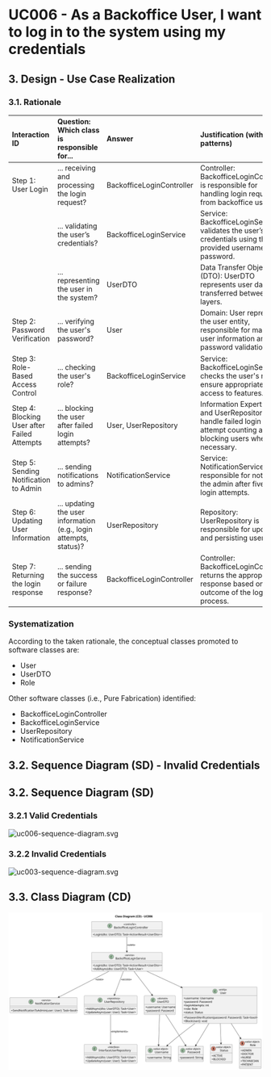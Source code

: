 # UC006 - As a Backoffice User, I want to log in to the system using my credentials

## 3. Design - Use Case Realization

### 3.1. Rationale

| Interaction ID                                       | Question: Which class is responsible for...         | Answer                              | Justification (with patterns)                                                                                                       |
|:-----------------------------------------------------|:----------------------------------------------------|:------------------------------------|:------------------------------------------------------------------------------------------------------------------------------------|
| Step 1: User Login                                   | ... receiving and processing the login request?     | BackofficeLoginController           | Controller: BackofficeLoginController is responsible for handling login requests from backoffice users.                              |
|                                                      | ... validating the user’s credentials?              | BackofficeLoginService              | Service: BackofficeLoginService validates the user’s credentials using the provided username and password.                          |
|                                                      | ... representing the user in the system?            | UserDTO                             | Data Transfer Object (DTO): UserDTO represents user data transferred between layers.                                                 |
| Step 2: Password Verification                        | ... verifying the user's password?                  | User                                | Domain: User represents the user entity, responsible for managing user information and password validation.                          |
| Step 3: Role-Based Access Control                    | ... checking the user's role?                       | BackofficeLoginService              | Service: BackofficeLoginService checks the user's role to ensure appropriate access to features.                                     |
| Step 4: Blocking User after Failed Attempts          | ... blocking the user after failed login attempts?   | User, UserRepository                | Information Expert: User and UserRepository handle failed login attempt counting and blocking users when necessary.                  |
| Step 5: Sending Notification to Admin                | ... sending notifications to admins?                | NotificationService                 | Service: NotificationService is responsible for notifying the admin after five failed login attempts.                                |
| Step 6: Updating User Information                    | ... updating the user information (e.g., login attempts, status)? | UserRepository           | Repository: UserRepository is responsible for updating and persisting user data.                                                     |
| Step 7: Returning the login response                 | ... sending the success or failure response?        | BackofficeLoginController           | Controller: BackofficeLoginController returns the appropriate response based on the outcome of the login process.                   |

### Systematization ##

According to the taken rationale, the conceptual classes promoted to software classes are:

* User
* UserDTO
* Role

Other software classes (i.e., Pure Fabrication) identified:

* BackofficeLoginController
* BackofficeLoginService
* UserRepository
* NotificationService

## 3.2. Sequence Diagram (SD) - Invalid Credentials

## 3.2. Sequence Diagram (SD)

### 3.2.1 Valid Credentials
![uc006-sequence-diagram.svg](svg/uc006-sequence-diagram_valid-credentials.svg)

### 3.2.2 Invalid Credentials
![uc003-sequence-diagram.svg](svg/uc006-sequence-diagram_invalid-credentials.svg)

## 3.3. Class Diagram (CD)

![uc006-class-diagram.svg](svg/uc006-class-diagram.svg)